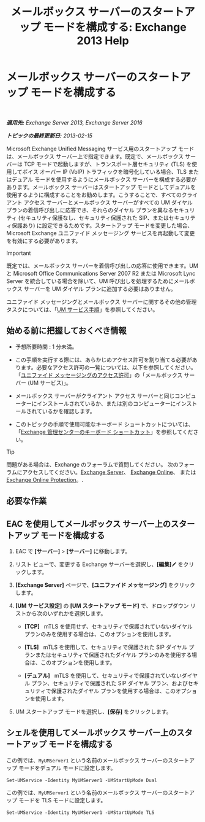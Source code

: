 ﻿---
title: 'メールボックス サーバーのスタートアップ モードを構成する: Exchange 2013 Help'
TOCTitle: メールボックス サーバーのスタートアップ モードを構成する
ms:assetid: 4457d6a0-52bd-4269-8cb5-d34d7fe9bfc3
ms:mtpsurl: https://technet.microsoft.com/ja-jp/library/Ee423544(v=EXCHG.150)
ms:contentKeyID: 50555767
ms.date: 04/24/2018
mtps_version: v=EXCHG.150
ms.translationtype: HT
---

# メールボックス サーバーのスタートアップ モードを構成する

 

_**適用先:** Exchange Server 2013, Exchange Server 2016_

_**トピックの最終更新日:** 2013-02-15_

Microsoft Exchange Unified Messaging サービス用のスタートアップ モードは、メールボックス サーバー上で指定できます。既定で、メールボックス サーバーは TCP モードで起動しますが、トランスポート層セキュリティ (TLS) を使用してボイス オーバー IP (VoIP) トラフィックを暗号化している場合、TLS またはデュアル モードを使用するようにメールボックス サーバーを構成する必要があります。メールボックス サーバーはスタートアップ モードとしてデュアルを使用するように構成することをお勧めします。こうすることで、すべてのクライアント アクセス サーバーとメールボックス サーバーがすべての UM ダイヤル プランの着信呼び出しに応答でき、それらのダイヤル プランを異なるセキュリティ (セキュリティ保護なし、セキュリティ保護された SIP、またはセキュリティ保護あり) に設定できるためです。スタートアップ モードを変更した場合、Microsoft Exchange ユニファイド メッセージング サービスを再起動して変更を有効にする必要があります。


> [!IMPORTANT]
> 既定では、メールボックス サーバーを着信呼び出しの応答に使用できます。UM と Microsoft Office Communications Server 2007 R2 または Microsoft Lync Server を統合している場合を除いて、UM 呼び出しを処理するためにメールボックス サーバーを UM ダイヤル プランに追加する必要はありません。



ユニファイド メッセージングとメールボックス サーバーに関するその他の管理タスクについては、「[UM サービス手順](um-services-procedures-exchange-2013-help.md)」を参照してください。

## 始める前に把握しておくべき情報

  - 予想所要時間 : 1 分未満。

  - この手順を実行する際には、あらかじめアクセス許可を割り当てる必要があります。必要なアクセス許可の一覧については、以下を参照してください。「[ユニファイド メッセージングのアクセス許可](unified-messaging-permissions-exchange-2013-help.md)」の「メールボックス サーバー (UM サービス)」。

  - メールボックス サーバーがクライアント アクセス サーバーと同じコンピューターにインストールされているか、または別のコンピューターにインストールされているかを確認します。

  - このトピックの手順で使用可能なキーボード ショートカットについては、「[Exchange 管理センターのキーボード ショートカット](keyboard-shortcuts-in-the-exchange-admin-center-exchange-online-protection-help.md)」を参照してください。


> [!TIP]
> 問題がある場合は、Exchange のフォーラムで質問してください。 次のフォーラムにアクセスしてください。<A href="https://go.microsoft.com/fwlink/p/?linkid=60612">Exchange Server</A>、 <A href="https://go.microsoft.com/fwlink/p/?linkid=267542">Exchange Online</A>、 または <A href="https://go.microsoft.com/fwlink/p/?linkid=285351">Exchange Online Protection</A>。.



## 必要な作業

## EAC を使用してメールボックス サーバー上のスタートアップ モードを構成する

1.  EAC で **\[サーバー\]** \> **\[サーバー\]** に移動します。

2.  リスト ビューで、変更する Exchange サーバーを選択し、**\[編集\]**![編集アイコン](images/Bb124582.6f53ccb2-1f13-4c02-bea0-30690e6ea71d(EXCHG.150).gif "編集アイコン") をクリックします。

3.  **\[Exchange Server\]** ページで、**\[ユニファイド メッセージング\]** をクリックします。

4.  **\[UM サービス設定\]** の **\[UM スタートアップ モード\]** で、ドロップダウン リストから次のいずれかを選択します。
    
      - **\[TCP\]**   mTLS を使用せず、セキュリティで保護されていないダイヤル プランのみを使用する場合は、このオプションを使用します。
    
      - **\[TLS\]**   mTLS を使用して、セキュリティで保護された SIP ダイヤル プランまたはセキュリティで保護されたダイヤル プランのみを使用する場合は、このオプションを使用します。
    
      - **\[デュアル\]**   mTLS を使用して、セキュリティで保護されていないダイヤル プラン、セキュリティで保護された SIP ダイヤル プラン、およびセキュリティで保護されたダイヤル プランを使用する場合は、このオプションを使用します。

5.  UM スタートアップ モードを選択し、**\[保存\]** をクリックします。

## シェルを使用してメールボックス サーバー上のスタートアップ モードを構成する

この例では、`MyUMServer1` という名前のメールボックス サーバーのスタートアップ モードをデュアル モードに設定します。

    Set-UMService -Identity MyUMServer1 -UMStartUpMode Dual

この例では、`MyUMServer1` という名前のメールボックス サーバーのスタートアップ モードを TLS モードに設定します。

    Set-UMService -Identity MyUMServer1 -UMStartUpMode TLS

